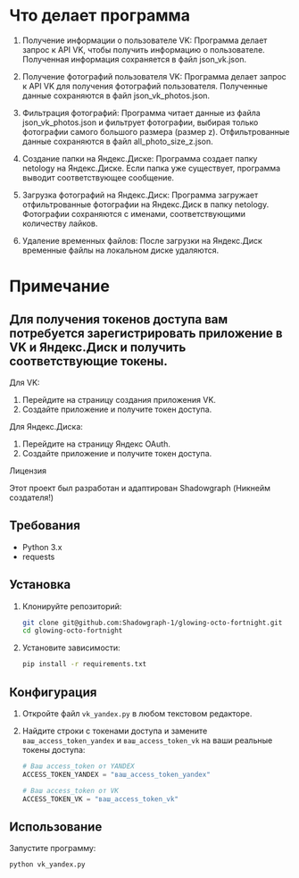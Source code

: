 # Что делает программа

1. Получение информации о пользователе VK: Программа делает запрос к API VK, чтобы получить информацию о пользователе. Полученная информация сохраняется в файл json_vk.json.

2. Получение фотографий пользователя VK: Программа делает запрос к API VK для получения фотографий пользователя. Полученные данные сохраняются в файл json_vk_photos.json.

3. Фильтрация фотографий: Программа читает данные из файла json_vk_photos.json и фильтрует фотографии, выбирая только фотографии самого большого размера (размер z). Отфильтрованные данные сохраняются в файл all_photo_size_z.json.

4. Создание папки на Яндекс.Диске: Программа создает папку netology на Яндекс.Диске. Если папка уже существует, программа выводит соответствующее сообщение.

5. Загрузка фотографий на Яндекс.Диск: Программа загружает отфильтрованные фотографии на Яндекс.Диск в папку netology. Фотографии сохраняются с именами, соответствующими количеству лайков.

6. Удаление временных файлов: После загрузки на Яндекс.Диск временные файлы на локальном диске удаляются.

# Примечание

## Для получения токенов доступа вам потребуется зарегистрировать приложение в VK и Яндекс.Диск и получить соответствующие токены.

Для VK:

1. Перейдите на страницу создания приложения VK.
2. Создайте приложение и получите токен доступа.

Для Яндекс.Диска:

1. Перейдите на страницу Яндекс OAuth.
2. Создайте приложение и получите токен доступа.

Лицензия

Этот проект был разработан и адаптирован Shadowgraph (Никнейм создателя!)

## Требования

- Python 3.x
- requests

## Установка

1. Клонируйте репозиторий:

    ```sh
    git clone git@github.com:Shadowgraph-1/glowing-octo-fortnight.git
    cd glowing-octo-fortnight
    ```

2. Установите зависимости:

    ```sh
    pip install -r requirements.txt
    ```

## Конфигурация

1. Откройте файл `vk_yandex.py` в любом текстовом редакторе.
2. Найдите строки с токенами доступа и замените `ваш_access_token_yandex` и `ваш_access_token_vk` на ваши реальные токены доступа:

    ```python
    # Ваш access_token от YANDEX
    ACCESS_TOKEN_YANDEX = "ваш_access_token_yandex"

    # Ваш access_token от VK
    ACCESS_TOKEN_VK = "ваш_access_token_vk"
    ```

## Использование

Запустите программу:

```sh
python vk_yandex.py

